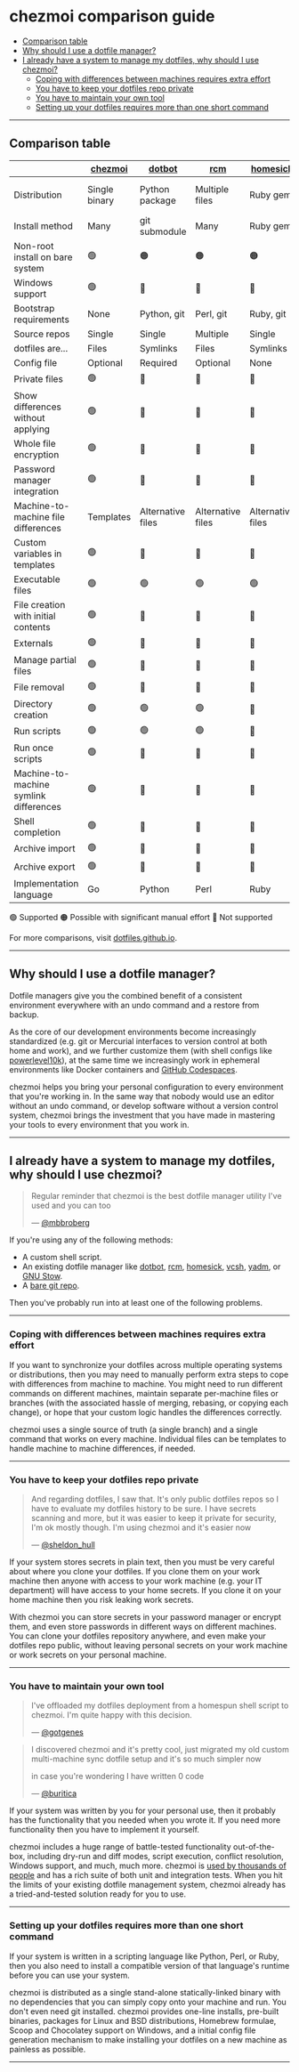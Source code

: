 # chezmoi comparison guide

<!--- toc --->
* [Comparison table](#comparison-table)
* [Why should I use a dotfile manager?](#why-should-i-use-a-dotfile-manager)
* [I already have a system to manage my dotfiles, why should I use chezmoi?](#i-already-have-a-system-to-manage-my-dotfiles-why-should-i-use-chezmoi)
  * [Coping with differences between machines requires extra effort](#coping-with-differences-between-machines-requires-extra-effort)
  * [You have to keep your dotfiles repo private](#you-have-to-keep-your-dotfiles-repo-private)
  * [You have to maintain your own tool](#you-have-to-maintain-your-own-tool)
  * [Setting up your dotfiles requires more than one short command](#setting-up-your-dotfiles-requires-more-than-one-short-command)

---

## Comparison table

[chezmoi]: https://chezmoi.io/
[dotbot]: https://github.com/anishathalye/dotbot
[rcm]: https://github.com/thoughtbot/rcm
[homesick]: https://github.com/technicalpickles/homesick
[vcsh]: https://github.com/RichiH/vcsh
[yadm]: https://yadm.io/
[bare git]: https://www.atlassian.com/git/tutorials/dotfiles "bare git"

|                                        | [chezmoi]     | [dotbot]          | [rcm]             | [homesick]        | [vcsh]                   | [yadm]        | [bare git] |
| -------------------------------------- | ------------- | ----------------- | ----------------- | ----------------- | ------------------------ | ------------- | ---------- |
| Distribution                           | Single binary | Python package    | Multiple files    | Ruby gem          | Single script or package | Single script | -          |
| Install method                         | Many          | git submodule     | Many              | Ruby gem          | Many                     | Many          | Manual     |
| Non-root install on bare system        | 🟢            | 🟠                | 🟠                | 🟠                | 🟢                       | 🟢            | 🟢         |
| Windows support                        | 🟢            | 🔴                | 🔴                | 🔴                | 🔴                       | 🔴            | 🟢         |
| Bootstrap requirements                 | None          | Python, git       | Perl, git         | Ruby, git         | sh, git                  | git           | git        |
| Source repos                           | Single        | Single            | Multiple          | Single            | Multiple                 | Single        | Single     |
| dotfiles are...                        | Files         | Symlinks          | Files             | Symlinks          | Files                    | Files         | Files      |
| Config file                            | Optional      | Required          | Optional          | None              | None                     | None          | Optional   |
| Private files                          | 🟢            | 🔴                | 🔴                | 🔴                | 🔴                       | 🔴            | 🔴         |
| Show differences without applying      | 🟢            | 🔴                | 🔴                | 🔴                | 🟢                       | 🟢            | 🟢         |
| Whole file encryption                  | 🟢            | 🔴                | 🔴                | 🔴                | 🔴                       | 🟢            | 🔴         |
| Password manager integration           | 🟢            | 🔴                | 🔴                | 🔴                | 🔴                       | 🔴            | 🔴         |
| Machine-to-machine file differences    | Templates     | Alternative files | Alternative files | Alternative files | Branches                 | Templates     | 🟠         |
| Custom variables in templates          | 🟢            | 🔴                | 🔴                | 🔴                | 🔴                       | 🔴            | 🔴         |
| Executable files                       | 🟢            | 🟢                | 🟢                | 🟢                | 🟢                       | 🔴            | 🟢         |
| File creation with initial contents    | 🟢            | 🔴                | 🔴                | 🔴                | 🟢                       | 🔴            | 🔴         |
| Externals                              | 🟢            | 🔴                | 🔴                | 🔴                | 🔴                       | 🔴            | 🔴         |
| Manage partial files                   | 🟢            | 🔴                | 🔴                | 🔴                | 🟠                       | 🔴            | 🟠         |
| File removal                           | 🟢            | 🔴                | 🔴                | 🔴                | 🟢                       | 🔴            | 🔴         |
| Directory creation                     | 🟢            | 🟢                | 🟢                | 🔴                | 🟢                       | 🔴            | 🟢         |
| Run scripts                            | 🟢            | 🟢                | 🟢                | 🔴                | 🟢                       | 🔴            | 🔴         |
| Run once scripts                       | 🟢            | 🔴                | 🔴                | 🔴                | 🟢                       | 🔴            | 🔴         |
| Machine-to-machine symlink differences | 🟢            | 🔴                | 🔴                | 🔴                | 🟠                       | 🟢            | 🟠         |
| Shell completion                       | 🟢            | 🔴                | 🔴                | 🔴                | 🟢                       | 🟢            | 🟢         |
| Archive import                         | 🟢            | 🔴                | 🔴                | 🔴                | 🟢                       | 🔴            | 🟢         |
| Archive export                         | 🟢            | 🔴                | 🔴                | 🔴                | 🟢                       | 🔴            | 🟢         |
| Implementation language                | Go            | Python            | Perl              | Ruby              | POSIX Shell              | Bash          | C          |

🟢 Supported 🟠 Possible with significant manual effort 🔴 Not supported

For more comparisons, visit [dotfiles.github.io](https://dotfiles.github.io/).

---

## Why should I use a dotfile manager?

Dotfile managers give you the combined benefit of a consistent environment
everywhere with an undo command and a restore from backup.

As the core of our development environments become increasingly standardized
(e.g. git or Mercurial interfaces to version control at both home and work), and
we further customize them (with shell configs like
[powerlevel10k](https://github.com/romkatv/powerlevel10k)), at the same time we
increasingly work in ephemeral environments like Docker containers and [GitHub
Codespaces](https://github.com/features/codespaces).

chezmoi helps you bring your personal configuration to every environment that
you're working in. In the same way that nobody would use an editor without an
undo command, or develop software without a version control system, chezmoi
brings the investment that you have made in mastering your tools to every
environment that you work in.

---

## I already have a system to manage my dotfiles, why should I use chezmoi?

> Regular reminder that chezmoi is the best dotfile manager utility I've used
> and you can too
>
> — [@mbbroberg](https://twitter.com/mbbroberg/status/1355644967625125892)

If you're using any of the following methods:

* A custom shell script.
* An existing dotfile manager like
  [dotbot](https://github.com/anishathalye/dotbot),
  [rcm](https://github.com/thoughtbot/rcm),
  [homesick](https://github.com/technicalpickles/homesick),
  [vcsh](https://github.com/RichiH/vcsh),
  [yadm](https://yadm.io/), or [GNU Stow](https://www.gnu.org/software/stow/).
* A [bare git repo](https://www.atlassian.com/git/tutorials/dotfiles).

Then you've probably run into at least one of the following problems.

---

### Coping with differences between machines requires extra effort

If you want to synchronize your dotfiles across multiple operating systems or
distributions, then you may need to manually perform extra steps to cope with
differences from machine to machine. You might need to run different commands on
different machines, maintain separate per-machine files or branches (with the
associated hassle of merging, rebasing, or copying each change), or hope that
your custom logic handles the differences correctly.

chezmoi uses a single source of truth (a single branch) and a single command
that works on every machine. Individual files can be templates to handle machine
to machine differences, if needed.

---

### You have to keep your dotfiles repo private

> And regarding dotfiles, I saw that. It's only public dotfiles repos so I have
> to evaluate my dotfiles history to be sure. I have secrets scanning and more,
> but it was easier to keep it private for security, I'm ok mostly though. I'm
> using chezmoi and it's easier now
>
> — [@sheldon_hull](https://twitter.com/sheldon_hull/status/1308139570597371907)

If your system stores secrets in plain text, then you must be very careful about
where you clone your dotfiles. If you clone them on your work machine then
anyone with access to your work machine (e.g. your IT department) will have
access to your home secrets. If you clone it on your home machine then you risk
leaking work secrets.

With chezmoi you can store secrets in your password manager or encrypt them, and
even store passwords in different ways on different machines. You can clone your
dotfiles repository anywhere, and even make your dotfiles repo public, without
leaving personal secrets on your work machine or work secrets on your personal
machine.

---

### You have to maintain your own tool

> I've offloaded my dotfiles deployment from a homespun shell script to chezmoi.
> I'm quite happy with this decision.
>
> — [@gotgenes](https://twitter.com/gotgenes/status/1251008845163319297)

> I discovered chezmoi and it's pretty cool, just migrated my old custom
> multi-machine sync dotfile setup and it's so much simpler now
>
> in case you're wondering I have written 0 code
>
> — [@buritica](https://twitter.com/buritica/status/1361062902451630089)

If your system was written by you for your personal use, then it probably has
the functionality that you needed when you wrote it. If you need more
functionality then you have to implement it yourself.

chezmoi includes a huge range of battle-tested functionality out-of-the-box,
including dry-run and diff modes, script execution, conflict resolution, Windows
support, and much, much more. chezmoi is [used by thousands of
people](https://github.com/twpayne/chezmoi/stargazers) and has a rich suite of
both unit and integration tests. When you hit the limits of your existing
dotfile management system, chezmoi already has a tried-and-tested solution ready
for you to use.

---

### Setting up your dotfiles requires more than one short command

If your system is written in a scripting language like Python, Perl, or Ruby,
then you also need to install a compatible version of that language's runtime
before you can use your system.

chezmoi is distributed as a single stand-alone statically-linked binary with no
dependencies that you can simply copy onto your machine and run. You don't even
need git installed. chezmoi provides one-line installs, pre-built binaries,
packages for Linux and BSD distributions, Homebrew formulae, Scoop and
Chocolatey support on Windows, and a initial config file generation mechanism to
make installing your dotfiles on a new machine as painless as possible.

---
